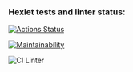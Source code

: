 ### Hexlet tests and linter status:
[![Actions Status](https://github.com/hoaxy/frontend-project-lvl1/workflows/hexlet-check/badge.svg)](https://github.com/hoaxy/frontend-project-lvl1/actions)

[![Maintainability](https://api.codeclimate.com/v1/badges/27040c619dce5e183e08/maintainability)](https://codeclimate.com/github/hoaxy/frontend-project-lvl1/maintainability)

![CI Linter](https://github.com/hoaxy/frontend-project-lvl1/workflows/CI%20Linter/badge.svg)